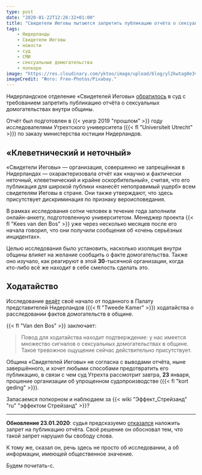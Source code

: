 ```yaml
---
type: post
date: "2020-01-22T12:26:32+01:00"
title: "Свидетели Иеговы пытаются запретить публикацию отчёта о сексуальных домогательствах"
tags:
    - Нидерланды
    - Свидетели Иеговы
    - новости
    - суд
    - СМИ
    - сексуальные домогательства
    - попкорн
image: "https://res.cloudinary.com/yktoo/image/upload/blog/yl2kwtag0e3vprwwf49n.jpg"
imageCredit: "Фото: Free-Photos/Pixabay."
---
```


Нидерландское отделение «Свидетелей Иеговы» [обратилось](https://www.dvhn.nl/drenthe/Jehovas-naar-rechter-om-publicatie-rapport-over-misbruik-te-voorkomen-25260600.html) в суд с требованием запретить публикацию отчёта о сексуальных домогательствах внутри общины.

Отчёт был подготовлен в {{< yearp 2019 "прошлом" >}} году исследователями Утрехтского университета ({{< fl "Universiteit Utrecht" >}}) по заказу министерства юстиции Нидерландов.

<!--more-->

## «Клеветнический и неточный»

«Свидетели Иеговы» — организация, совершенно не запрещённая в Нидерландах — охарактеризовала отчёт как «научно и фактически неточный, клеветнический и крайне оскорбительный», считая, что его публикация для широкой публики «нанесёт непоправимый ущерб» всем свидетелям Иеговы в стране. Они также утверждают, что здесь присутствует дискриминация по признаку вероисповедания.

В рамках исследования сотни человек в течение года заполнили онлайн-анкету, подготовленную университетом. Менеджер проекта {{< fl "Kees van den Bos" >}} уже через несколько месяцев после его начала говорил, что они получили сообщения об «очень серьёзных инцидентах».

Целью исследования было установить, насколько изоляция внутри общины влияет на желание сообщить о факте домогательства. Также оно изучало, как реагируют в этой **30**-тысячной организации, когда кто-либо всё же находит в себе смелость сделать это.

## Ходатайство

Исследование [ведёт](https://www.trouw.nl/nieuws/overheid-laat-onderzoeken-hoe-jehovah-s-getuigen-omgaan-met-misbruik~ba9e6840/) своё начало от поданного в Палату представителей Нидерландов ({{< fl "Tweede Kamer" >}}) ходатайства о расследовании фактов домогательств в общине.

{{< fl "Van den Bos" >}} заключает:

> Повод для ходатайства находит подтверждение: у нас имеется множество сигналов о сексуальных домогательствах в общине. Такое тревожное ощущение сейчас действительно присутствует.

Община «Свидетелей Иеговы» не согласна с выводами отчёта, ныне завершённого, и хочет любыми способами предотвратить его публикацию, в связи с чем суд Утрехта рассмотрит завтра, **23** января, прошение организации об упрощенном судопроизводстве ({{< fl "kort geding" >}}).

Запасаемся попкорном и наблюдаем за {{< wiki "Эффект_Стрейзанд" "ru" "эффектом Стрейзанд" >}}?

---

**Обновление 23.01.2020**: судья предсказуемо [отказался](https://www.nu.nl/binnenland/6025507/rechter-misbruikrapport-jehovas-getuigen-mag-gepubliceerd-worden.html) наложить запрет на публикацию отчёта. Своё решение он обосновал тем, что такой запрет нарушил бы свободу слова.

К тому же, сказал он, речь здесь не просто об исследовании, а об информации, имеющей общественное значение.

Будем почитать-с.
